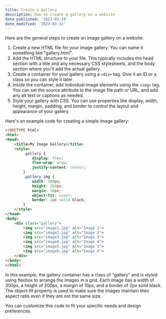 ```yaml
---
title: Create a gallery
description: How to create a gallery on a website
date_published: '2023-03-29'
date_modified: '2023-03-31'
---
```


Here are the general steps to create an image gallery on a website:
1. Create a new HTML file for your image gallery. You can name it something like "gallery.html".
2. Add the HTML structure to your file. This typically includes the head section with a title and any necessary CSS stylesheets, and the body section where you'll add the actual gallery. 
3. Create a container for your gallery using a `<div>` tag. Give it an ID or a class so you can style it later. 
4. Inside the container, add individual image elements using the `<img>` tag. You can set the source attribute to the image file path or URL, and add any alt text or captions as needed.
5. Style your gallery with CSS. You can use properties like display, width, height, margin, padding, and border to control the layout and appearance of your gallery.

Here's an example code for creating a simple image gallery:

```html
<!DOCTYPE html>
<html>
<head>
	<title>My Image Gallery</title>
	<style>
		.gallery {
			display: flex;
			flex-wrap: wrap;
			justify-content: center;
		}
		.gallery img {
			width: 300px;
			height: 200px;
			margin: 10px;
			object-fit: cover;
			border: 2px solid black;
		}
	</style>
</head>
<body>
	<div class="gallery">
		<img src="image1.jpg" alt="Image 1">
		<img src="image2.jpg" alt="Image 2">
		<img src="image3.jpg" alt="Image 3">
		<img src="image4.jpg" alt="Image 4">
		<img src="image5.jpg" alt="Image 5">
		<img src="image6.jpg" alt="Image 6">
	</div>
</body>
</html>
```



In this example, the gallery container has a class of "gallery" and is styled using flexbox to arrange the images in a grid. Each image has a width of 300px, a height of 200px, a margin of 10px, and a border of 2px solid black. The object-fit property is used to make sure the images maintain their aspect ratio even if they are not the same size.

You can customize this code to fit your specific needs and design preferences.
